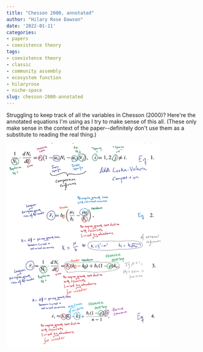 ```yaml
---
title: "Chesson 2000, annotated"
author: "Hilary Rose Dawson"
date: '2022-01-11'
categories:
- papers
- coexistence theory
tags:
- coexistence theory
- classic
- community assembly
- ecosystem function
- hilaryrose
- niche-space
slug: chesson-2000-annotated
---
```

Struggling to keep track of all the variables in Chesson (2000)? Here're the annotated equations I'm using as I try to make sense of this all. (These only make sense in the context of the paper--definitely don't use them as a substitute to reading the real thing.)

<img src="images/Chesson 2000 annotated-01.png" alt="" width="80%"/>